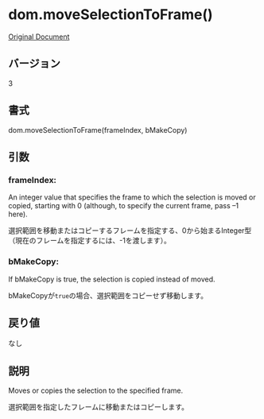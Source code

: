 # dom.moveSelectionToFrame()

[Original Document](http://help.adobe.com/en_US/fireworks/cs/extend/WS5b3ccc516d4fbf351e63e3d1183c94856c-7c78.html)

## バージョン

3

## 書式

dom.moveSelectionToFrame(frameIndex, bMakeCopy)

## 引数

### frameIndex:

An integer value that specifies the frame to which the selection is moved or copied, starting with 0 (although, to specify the current frame, pass –1 here).

選択範囲を移動またはコピーするフレームを指定する、0から始まるInteger型（現在のフレームを指定するには、-1を渡します）。

### bMakeCopy:

If bMakeCopy is true, the selection is copied instead of moved.

bMakeCopyが```true```の場合、選択範囲をコピーせず移動します。

## 戻り値

なし

## 説明

Moves or copies the selection to the specified frame. 

選択範囲を指定したフレームに移動またはコピーします。